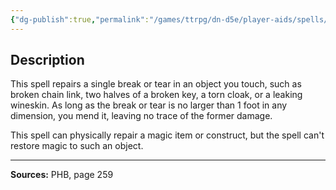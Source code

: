 ```yaml
---
{"dg-publish":true,"permalink":"/games/ttrpg/dn-d5e/player-aids/spells/cantrips/mending/","tags":["TTRPG/DND/5e","verbal","somatic","material","utility"]}
---
```



## Description
This spell repairs a single break or tear in an object you touch, such as broken chain link, two halves of a broken key, a torn cloak, or a leaking wineskin.
As long as the break or tear is no larger than 1 foot in any dimension, you mend it, leaving no trace of the former damage.

This spell can physically repair a magic item or construct, but the spell can't restore magic to such an object.

---

**Sources:** PHB, page 259
